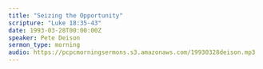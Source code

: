 ```yaml
---
title: "Seizing the Opportunity"
scripture: "Luke 18:35-43"
date: 1993-03-28T00:00:00Z
speaker: Pete Deison
sermon_type: morning
audio: https://pcpcmorningsermons.s3.amazonaws.com/19930328deison.mp3 
---
```



